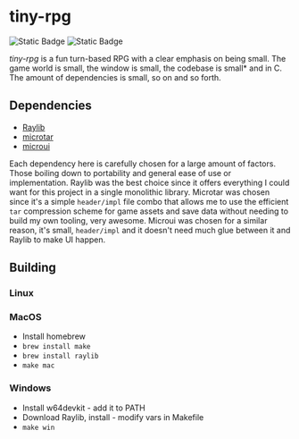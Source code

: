 # tiny-rpg

![Static Badge](https://img.shields.io/badge/Built_with-C-white)
![Static Badge](https://img.shields.io/badge/License-LGPLv2-blue)

*tiny-rpg* is a fun turn-based RPG with a clear emphasis on being small. The game world is small, the window is small, the codebase is small\* and in C. The amount of dependencies is small, so on and so forth.

## Dependencies

- [Raylib](https://github.com/raysan5/raylib) <!-- very nice game dev framework -->
- [microtar](https://github.com/rxi/microtar) <!-- tar compression lib for saves and assets -->
- [microui](https://github.com/rxi/microui)   <!-- geez this rxi lad is carrying my game -->

Each dependency here is carefully chosen for a large amount of factors. Those boiling down to portability and general ease of use or implementation. Raylib was the best choice since it offers everything I could want for this project in a single monolithic library. Microtar was chosen since it's a simple `header/impl` file combo that allows me to use the efficient `tar` compression scheme for game assets and save data without needing to build my own tooling, very awesome. Microui was chosen for a similar reason, it's small, `header/impl` and it doesn't need much glue between it and Raylib to make UI happen.

## Building

### Linux
<!-- todo: deal with -->

### MacOS
* Install homebrew
* `brew install make`
* `brew install raylib`
* `make mac`

### Windows
* Install w64devkit - add it to PATH
* Download Raylib, install - modify vars in Makefile
* `make win`
